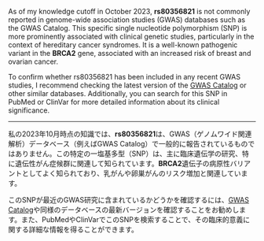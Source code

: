 As of my knowledge cutoff in October 2023, **rs80356821** is not commonly reported in genome-wide association studies (GWAS) databases such as the GWAS Catalog. This specific single nucleotide polymorphism (SNP) is more prominently associated with clinical genetic studies, particularly in the context of hereditary cancer syndromes. It is a well-known pathogenic variant in the **BRCA2** gene, associated with an increased risk of breast and ovarian cancer.

To confirm whether rs80356821 has been included in any recent GWAS studies, I recommend checking the latest version of the [GWAS Catalog](https://www.ebi.ac.uk/gwas/) or other similar databases. Additionally, you can search for this SNP in PubMed or ClinVar for more detailed information about its clinical significance.

---

私の2023年10月時点の知識では、**rs80356821**は、GWAS（ゲノムワイド関連解析）データベース（例えばGWAS Catalog）で一般的に報告されているものではありません。この特定の一塩基多型（SNP）は、主に臨床遺伝学の研究、特に遺伝性がん症候群に関連して知られています。**BRCA2**遺伝子の病原性バリアントとしてよく知られており、乳がんや卵巣がんのリスク増加と関連しています。

このSNPが最近のGWAS研究に含まれているかどうかを確認するには、[GWAS Catalog](https://www.ebi.ac.uk/gwas/)や同様のデータベースの最新バージョンを確認することをお勧めします。また、PubMedやClinVarでこのSNPを検索することで、その臨床的意義に関する詳細な情報を得ることができます。